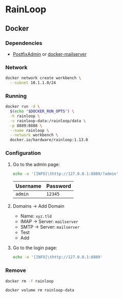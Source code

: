 # RainLoop

<!--
https://github.com/hardware/mailserver/wiki/Rainloop-initial-configuration
https://github.com/shadow1163/dockerfiles/blob/master/mailserver/docker-compose.yml
-->

## Docker

### Dependencies

- [PostfixAdmin](/postfixadmin.md) or [docker-mailserver](/docker-mailserver.md)

### Network

```sh
docker network create workbench \
  --subnet 10.1.1.0/24
```

### Running

```sh
docker run -d \
  $(echo "$DOCKER_RUN_OPTS") \
  -h rainloop \
  -v rainloop-data:/rainloop/data \
  -p 8889:8888 \
  --name rainloop \
  --network workbench \
  docker.io/hardware/rainloop:1.13.0
```

### Configuration

1. Go to the admin page:

   ```sh
   echo -e '[INFO]\thttp://127.0.0.1:8889/?admin'
   ```

   | Username | Password |
   | -------- | -------- |
   | `admin`  | `12345`  |

2. Domains -> Add Domain

   - Name: `xyz.tld`
   - IMAP -> Server: `mailserver`
   - SMTP -> Server: `mailserver`
   - Test
   - Add

3. Go to the login page:

   ```sh
   echo -e '[INFO]\thttp://127.0.0.1:8889'
   ```

### Remove

```sh
docker rm -f rainloop

docker volume rm rainloop-data
```
